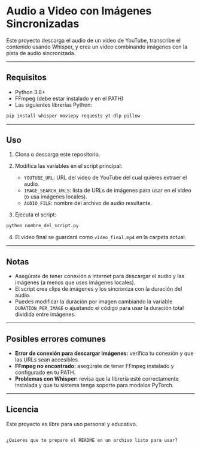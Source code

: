# Audio a Video con Imágenes Sincronizadas

Este proyecto descarga el audio de un video de YouTube, transcribe el contenido usando Whisper, y crea un video combinando imágenes con la pista de audio sincronizada.

---

## Requisitos

- Python 3.8+
- FFmpeg (debe estar instalado y en el PATH)
- Las siguientes librerías Python:

```bash
pip install whisper moviepy requests yt-dlp pillow
````

---

## Uso

1. Clona o descarga este repositorio.

2. Modifica las variables en el script principal:

   * `YOUTUBE_URL`: URL del video de YouTube del cual quieres extraer el audio.
   * `IMAGE_SEARCH_URLS`: lista de URLs de imágenes para usar en el video (o usa imágenes locales).
   * `AUDIO_FILE`: nombre del archivo de audio resultante.

3. Ejecuta el script:

```bash
python nombre_del_script.py
```

4. El video final se guardará como `video_final.mp4` en la carpeta actual.

---

## Notas

* Asegúrate de tener conexión a internet para descargar el audio y las imágenes (a menos que uses imágenes locales).
* El script crea clips de imágenes y los sincroniza con la duración del audio.
* Puedes modificar la duración por imagen cambiando la variable `DURATION_PER_IMAGE` o ajustando el código para usar la duración total dividida entre imágenes.

---

## Posibles errores comunes

* **Error de conexión para descargar imágenes:** verifica tu conexión y que las URLs sean accesibles.
* **FFmpeg no encontrado:** asegúrate de tener FFmpeg instalado y configurado en tu PATH.
* **Problemas con Whisper:** revisa que la librería esté correctamente instalada y que tu sistema tenga soporte para modelos PyTorch.

---

## Licencia

Este proyecto es libre para uso personal y educativo.



```

¿Quieres que te prepare el README en un archivo listo para usar?
```
